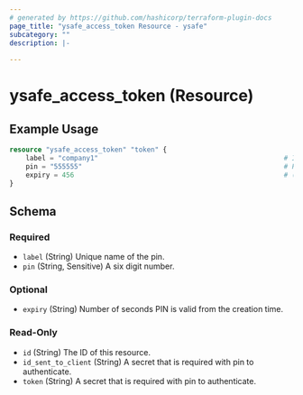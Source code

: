 ```yaml
---
# generated by https://github.com/hashicorp/terraform-plugin-docs
page_title: "ysafe_access_token Resource - ysafe"
subcategory: ""
description: |-
  
---
```


# ysafe_access_token (Resource)



## Example Usage

```terraform
resource "ysafe_access_token" "token" {
    label = "company1"                                              # Identifier for this PIN
    pin = "555555"                                                  # PIN used for sign-in
    expiry = 456                                                    # (Optional) Validity duration in seconds from creation
}
```

<!-- schema generated by tfplugindocs -->
## Schema

### Required

- `label` (String) Unique name of the pin.
- `pin` (String, Sensitive) A six digit number.

### Optional

- `expiry` (String) Number of seconds PIN is valid from the creation time.

### Read-Only

- `id` (String) The ID of this resource.
- `id_sent_to_client` (String) A secret that is required with pin to authenticate.
- `token` (String) A secret that is required with pin to authenticate.

